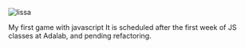 ![lissa](https://user-images.githubusercontent.com/70586226/98439360-b329cb80-20f1-11eb-8d00-49501a012257.png)


My first game with javascript
It is scheduled after the first week of JS classes at Adalab, and pending refactoring.
